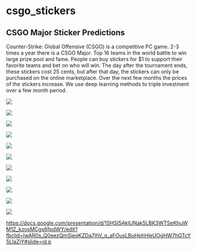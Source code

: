 # csgo_stickers
## CSGO Major Sticker Predictions

Counter-Strike: Global Offensive (CSGO) is a competitive PC game. 2-3 times a year there is a CSGO Major. Top 16 teams in the world battle to win large prize pool and fame. People can buy stickers for $1 to support their favorite teams and bet on who will win. The day after the tournament ends, these stickers cost 25 cents, but after that day, the stickers can only be purchased on the online marketplace. Over the next few months the prices of the stickers increase. We use deep learning methods to triple investment over a few month period.

![](https://raw.githubusercontent.com/andrewawang/csgo_stickers/master/pictures/Slide01.png)

![](https://raw.githubusercontent.com/andrewawang/csgo_stickers/master/pictures/Slide02.png)

![](https://raw.githubusercontent.com/andrewawang/csgo_stickers/master/pictures/Slide03.png)

![](https://raw.githubusercontent.com/andrewawang/csgo_stickers/master/pictures/Slide04.png)

![](https://raw.githubusercontent.com/andrewawang/csgo_stickers/master/pictures/Slide05.png)

![](https://raw.githubusercontent.com/andrewawang/csgo_stickers/master/pictures/Slide06.png)

![](https://raw.githubusercontent.com/andrewawang/csgo_stickers/master/pictures/Slide07.png)

![](https://raw.githubusercontent.com/andrewawang/csgo_stickers/master/pictures/Slide08.png)

![](https://raw.githubusercontent.com/andrewawang/csgo_stickers/master/pictures/Slide09.png)

![](https://raw.githubusercontent.com/andrewawang/csgo_stickers/master/pictures/Slide10.png)

![](https://raw.githubusercontent.com/andrewawang/csgo_stickers/master/pictures/Slide11.png)

https://docs.google.com/presentation/d/1SHSI5AkIUNak5LBK3WTSeKhuWM1Z_kzosMCgs6fpdWY/edit?fbclid=IwAR0s_Q0eezQmSieqKZDa7IhV_q_aFOusLBuHphHleUOgHW7hGTcY5LIaZiY#slide=id.p
